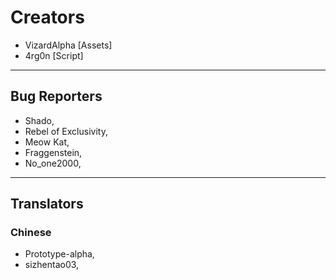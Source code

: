 # Creators
- VizardAlpha [Assets]
- 4rg0n [Script]

---
## Bug Reporters
- Shado,
- Rebel of Exclusivity,
- Meow Kat,
- Fraggenstein,
- No_one2000,

---

## Translators
### Chinese
- Prototype-alpha,
- sizhentao03,
